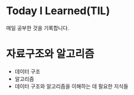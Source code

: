 # Today I Learned(TIL)

매일 공부한 것을 기록합니다.

# 자료구조와 알고리즘

- 데이터 구조
- 알고리즘
- 데이터 구조와 알고리즘을 이해하는 데 필요한 지식들
